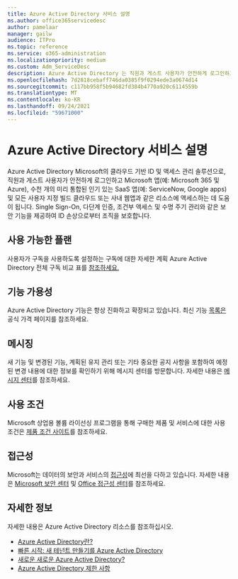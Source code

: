 ```yaml
---
title: Azure Active Directory 서비스 설명
ms.author: office365servicedesc
author: pamelaar
manager: gailw
audience: ITPro
ms.topic: reference
ms.service: o365-administration
ms.localizationpriority: medium
ms.custom: Adm_ServiceDesc
description: Azure Active Directory 는 직원과 게스트 사용자가 안전하게 로그인하고 리소스에 액세스하는 데 도움이 되는 Microsoft의 클라우드 기반 ID 및 액세스 관리 솔루션입니다.
ms.openlocfilehash: 7d2818cebaff746da0385f9f0294ede3a0674d14
ms.sourcegitcommit: c117bb958f5b94682fd384b4770a920c6114559b
ms.translationtype: MT
ms.contentlocale: ko-KR
ms.lasthandoff: 09/24/2021
ms.locfileid: "59671000"
---
```

# <a name="azure-active-directory-service-description"></a>Azure Active Directory 서비스 설명

Azure Active Directory Microsoft의 클라우드 기반 ID 및 액세스 관리 솔루션으로, 직원과 게스트 사용자가 안전하게 로그인하고 Microsoft 앱(예: Microsoft 365 및 Azure), 수천 개의 미리 통합된 인기 있는 SaaS 앱(예: ServiceNow, Google apps) 및 모든 사용자 지정 빌드 클라우드 또는 사내 웹앱과 같은 리소스에 액세스하는 데 도움이 됩니다. Single Sign-On, 다단계 인증, 조건부 액세스 및 수명 주기 관리와 같은 보안 기능을 제공하여 ID 손상으로부터 조직을 보호합니다.

## <a name="available-plans"></a>사용 가능한 플랜

사용자가 구독을 사용하도록 설정하는 구독에 대한 자세한 계획 Azure Active Directory 전체 구독 비교 표를 [참조하세요.](https://go.microsoft.com/fwlink/?linkid=2139145)

## <a name="feature-availability"></a>기능 가용성

Azure Active Directory 기능은 항상 진화하고 확장되고 있습니다. 최신 기능 [목록은](https://www.microsoft.com/security/business/identity-access-management/azure-ad-pricing) 공식 가격 페이지를 참조하세요.

## <a name="messaging"></a>메시징

새 기능 및 변경된 기능, 계획된 유지 관리 또는 기타 중요한 공지 사항을 포함하여 예정된 변경 내용에 대한 정보를 확인하기 위해 메시지 센터를 방문합니다. 자세한 내용은 [메시지 센터](/microsoft-365/admin/manage/message-center)를 참조하세요.

## <a name="licensing-terms"></a>사용 조건

Microsoft 상업용 볼륨 라이선싱 프로그램을 통해 구매한 제품 및 서비스에 대한 사용 조건은 [제품 조건 사이트](https://www.microsoft.com/licensing/terms/)를 참조하세요.

## <a name="accessibility"></a>접근성

Microsoft는 데이터의 보안과 서비스의 [접근성](https://www.microsoft.com/trust-center/compliance/accessibility)에 최선을 다하고 있습니다. 자세한 내용은 [Microsoft 보안 센터](https://www.microsoft.com/trust-center) 및 [Office 접근성 센터](https://support.office.com/article/ecab0fcf-d143-4fe8-a2ff-6cd596bddc6d)를 참조하세요.

## <a name="learn-more"></a>자세한 정보

자세한 내용은 Azure Active Directory 리소스를 참조하십시오.

- [Azure Active Directory란?](/azure/active-directory/fundamentals/active-directory-whatis)
- [빠른 시작: 새 테넌트 만들기를 Azure Active Directory](/azure/active-directory/fundamentals/active-directory-access-create-new-tenant)
- [새로운 새로운 Azure Active Directory?](/azure/active-directory/fundamentals/whats-new)
- [Azure Active Directory 제한 사항](/azure/active-directory/enterprise-users/directory-service-limits-restrictions)
